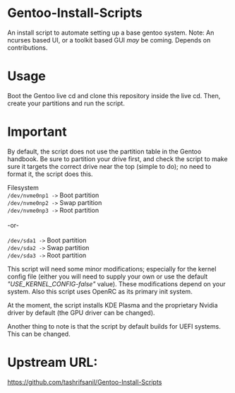 # Gentoo-Install-Scripts
An install script to automate setting up a base gentoo system. Note: An ncurses based UI, or a toolkit based GUI <em>may</em> be coming. Depends on contributions.

# Usage
Boot the Gentoo live cd and clone this repository inside the live cd. Then, create your partitions and run the script.

# Important 
By default, the script does not use the partition table in the Gentoo handbook.
Be sure to partition your drive first, and check the script to make sure it targets the correct drive near the top (simple to do); no need to format it, the script does this.

Filesystem<br />
`/dev/nvme0np1 ->` Boot partition<br />
`/dev/nvme0np2 ->` Swap partition<br />
`/dev/nvme0np3 ->` Root partition<br /><br />
-or-<br /><br />
`/dev/sda1 ->` Boot partition<br />
`/dev/sda2 ->` Swap partition<br />
`/dev/sda3 ->` Root partition<br />
 
This script will need some minor modifications; especially for the kernel config file (either you will need to supply your own or use the default <em>"USE_KERNEL_CONFIG-false"</em> value). These modifications depend on your system. Also this script uses OpenRC as its primary init system.

At the moment, the script installs KDE Plasma and the proprietary Nvidia driver by default (the GPU driver can be changed).

Another thing to note is that the script by default builds for UEFI systems. This can be changed.

# Upstream URL:
https://github.com/tashrifsanil/Gentoo-Install-Scripts
